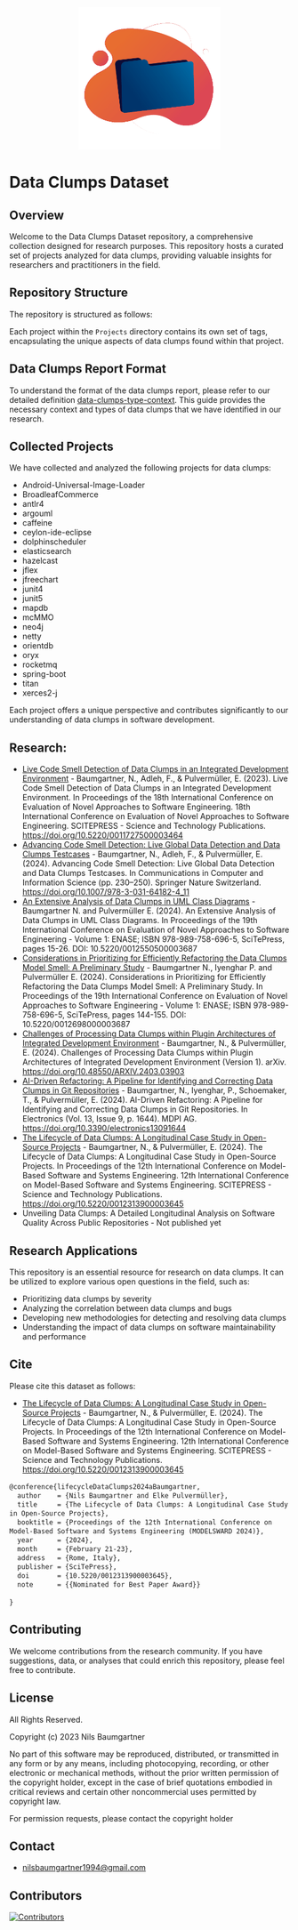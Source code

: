 <p align="center">
  <img src="https://raw.githubusercontent.com/NilsBaumgartner1994/Data-Clumps-Dataset/main/logo.gif" width="256" height="256" alt="Logo">
</p>


# Data Clumps Dataset

## Overview
Welcome to the Data Clumps Dataset repository, a comprehensive collection designed for research purposes. This repository hosts a curated set of projects analyzed for data clumps, providing valuable insights for researchers and practitioners in the field.

## Repository Structure
The repository is structured as follows:

Each project within the `Projects` directory contains its own set of tags, encapsulating the unique aspects of data clumps found within that project.

## Data Clumps Report Format
To understand the format of the data clumps report, please refer to our detailed definition [data-clumps-type-context](https://github.com/FireboltCasters/data-clumps-type-context). This guide provides the necessary context and types of data clumps that we have identified in our research.

## Collected Projects
We have collected and analyzed the following projects for data clumps:
- Android-Universal-Image-Loader
- BroadleafCommerce
- antlr4
- argouml
- caffeine
- ceylon-ide-eclipse
- dolphinscheduler
- elasticsearch
- hazelcast
- jflex
- jfreechart
- junit4
- junit5
- mapdb
- mcMMO
- neo4j
- netty
- orientdb
- oryx
- rocketmq
- spring-boot
- titan
- xerces2-j

Each project offers a unique perspective and contributes significantly to our understanding of data clumps in software development.

## Research:
- [Live Code Smell Detection of Data Clumps in an Integrated Development Environment](https://www.researchgate.net/publication/370281298_Live_Code_Smell_Detection_of_Data_Clumps_in_an_Integrated_Development_Environment) - Baumgartner, N., Adleh, F., & Pulvermüller, E. (2023). Live Code Smell Detection of Data Clumps in an Integrated Development Environment. In Proceedings of the 18th International Conference on Evaluation of Novel Approaches to Software Engineering. 18th International Conference on Evaluation of Novel Approaches to Software Engineering. SCITEPRESS - Science and Technology Publications. https://doi.org/10.5220/0011727500003464
- [Advancing Code Smell Detection: Live Global Data Detection and Data Clumps Testcases](https://link.springer.com/chapter/10.1007/978-3-031-64182-4_11) - Baumgartner, N., Adleh, F., & Pulvermüller, E. (2024). Advancing Code Smell Detection: Live Global Data Detection and Data Clumps Testcases. In Communications in Computer and Information Science (pp. 230–250). Springer Nature Switzerland. https://doi.org/10.1007/978-3-031-64182-4_11 
- [An Extensive Analysis of Data Clumps in UML Class Diagrams](https://www.scitepress.org/publishedPapers/2024/125505/pdf/index.html) - Baumgartner N. and Pulvermüller E. (2024). An Extensive Analysis of Data Clumps in UML Class Diagrams. In Proceedings of the 19th International Conference on Evaluation of Novel Approaches to Software Engineering - Volume 1: ENASE; ISBN 978-989-758-696-5, SciTePress, pages 15-26. DOI: 10.5220/0012550500003687
- [Considerations in Prioritizing for Efficiently Refactoring the Data Clumps Model Smell: A Preliminary Study](https://www.scitepress.org/Papers/2024/126980/126980.pdf) - Baumgartner N., Iyenghar P. and Pulvermüller E. (2024). Considerations in Prioritizing for Efficiently Refactoring the Data Clumps Model Smell: A Preliminary Study. In Proceedings of the 19th International Conference on Evaluation of Novel Approaches to Software Engineering - Volume 1: ENASE; ISBN 978-989-758-696-5, SciTePress, pages 144-155. DOI: 10.5220/0012698000003687
- [Challenges of Processing Data Clumps within Plugin Architectures of Integrated Development Environment](https://arxiv.org/abs/2403.03903) - Baumgartner, N., & Pulvermüller, E. (2024). Challenges of Processing Data Clumps within Plugin Architectures of Integrated Development Environment (Version 1). arXiv. https://doi.org/10.48550/ARXIV.2403.03903 
- [AI-Driven Refactoring: A Pipeline for Identifying and Correcting Data Clumps in Git Repositories](https://www.mdpi.com/2079-9292/13/9/1644) - Baumgartner, N., Iyenghar, P., Schoemaker, T., & Pulvermüller, E. (2024). AI-Driven Refactoring: A Pipeline for Identifying and Correcting Data Clumps in Git Repositories. In Electronics (Vol. 13, Issue 9, p. 1644). MDPI AG. https://doi.org/10.3390/electronics13091644 
- [The Lifecycle of Data Clumps: A Longitudinal Case Study in Open-Source Projects](https://www.scitepress.org/Papers/2024/123139/123139.pdf) - Baumgartner, N., & Pulvermüller, E. (2024). The Lifecycle of Data Clumps: A Longitudinal Case Study in Open-Source Projects. In Proceedings of the 12th International Conference on Model-Based Software and Systems Engineering. 12th International Conference on Model-Based Software and Systems Engineering. SCITEPRESS - Science and Technology Publications. https://doi.org/10.5220/0012313900003645 
- Unveiling Data Clumps: A Detailed Longitudinal Analysis on Software Quality Across Public Repositories - Not published yet

## Research Applications
This repository is an essential resource for research on data clumps. It can be utilized to explore various open questions in the field, such as:
- Prioritizing data clumps by severity
- Analyzing the correlation between data clumps and bugs
- Developing new methodologies for detecting and resolving data clumps
- Understanding the impact of data clumps on software maintainability and performance

## Cite

Please cite this dataset as follows:

- [The Lifecycle of Data Clumps: A Longitudinal Case Study in Open-Source Projects](https://www.scitepress.org/Papers/2024/123139/123139.pdf) - Baumgartner, N., & Pulvermüller, E. (2024). The Lifecycle of Data Clumps: A Longitudinal Case Study in Open-Source Projects. In Proceedings of the 12th International Conference on Model-Based Software and Systems Engineering. 12th International Conference on Model-Based Software and Systems Engineering. SCITEPRESS - Science and Technology Publications. https://doi.org/10.5220/0012313900003645

```
@conference{lifecycleDataClumps2024aBaumgartner,
  author    = {Nils Baumgartner and Elke Pulvermüller},
  title     = {The Lifecycle of Data Clumps: A Longitudinal Case Study in Open-Source Projects},
  booktitle = {Proceedings of the 12th International Conference on Model-Based Software and Systems Engineering (MODELSWARD 2024)},
  year      = {2024},
  month     = {February 21-23},
  address   = {Rome, Italy},
  publisher = {SciTePress},
  doi       = {10.5220/0012313900003645},
  note      = {{Nominated for Best Paper Award}}
  
}
```

## Contributing
We welcome contributions from the research community. If you have suggestions, data, or analyses that could enrich this repository, please feel free to contribute.

## License
All Rights Reserved.

Copyright (c) 2023 Nils Baumgartner

No part of this software may be reproduced, distributed, or transmitted in any form or by any means, including photocopying, recording, or other electronic or mechanical methods, without the prior written permission of the copyright holder, except in the case of brief quotations embodied in critical reviews and certain other noncommercial uses permitted by copyright law.

For permission requests, please contact the copyright holder

## Contact

- nilsbaumgartner1994@gmail.com


## Contributors

<a href="https://github.com/NilsBaumgartner1994/Data-Clumps-Dataset"><img src="https://contrib.rocks/image?repo=NilsBaumgartner1994/Data-Clumps-Dataset" alt="Contributors" /></a>

